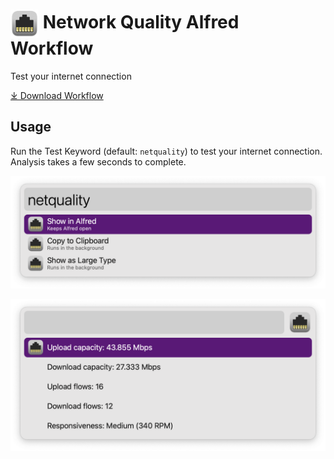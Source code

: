 # <img src='Workflow/icon.png' width='45' align='center' alt='icon'> Network Quality Alfred Workflow

Test your internet connection

<a href='https://github.com/alfredapp/network-quality-workflow/releases/latest/download/Network.Quality.alfredworkflow'>⤓ Download Workflow</a>

## Usage

Run the Test Keyword (default: `netquality`) to test your internet connection. Analysis takes a few seconds to complete.

![Alfred search for netquality](Workflow/images/about/netquality.png)

![Internet connection results](Workflow/images/about/results.png)
